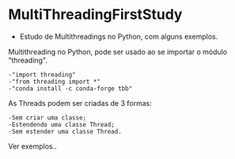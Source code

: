 # MultiThreadingFirstStudy

 - Estudo de Multithreadings no Python, com alguns exemplos.

 Multithreading no Python, pode ser usado ao se importar o módulo "threading".

    -"import threading"
    -"from threading import *"
    -"conda install -c conda-forge tbb"

 As Threads podem ser criadas de 3 formas:
 
    -Sem criar uma classe;
    -Estendendo uma classe Thread; 
    -Sem estender uma classe Thread.

 Ver exemplos..

